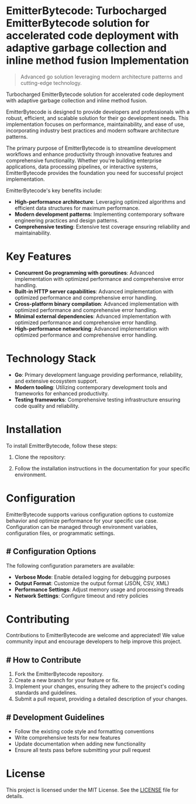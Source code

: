 <!-- fallback_EmitterBytecode_20250804215615_26083 -->

# EmitterBytecode: Turbocharged EmitterBytecode solution for accelerated code deployment with adaptive garbage collection and inline method fusion Implementation
> Advanced go solution leveraging modern architecture patterns and cutting-edge technology.

Turbocharged EmitterBytecode solution for accelerated code deployment with adaptive garbage collection and inline method fusion.

EmitterBytecode is designed to provide developers and professionals with a robust, efficient, and scalable solution for their go development needs. This implementation focuses on performance, maintainability, and ease of use, incorporating industry best practices and modern software architecture patterns.

The primary purpose of EmitterBytecode is to streamline development workflows and enhance productivity through innovative features and comprehensive functionality. Whether you're building enterprise applications, data processing pipelines, or interactive systems, EmitterBytecode provides the foundation you need for successful project implementation.

EmitterBytecode's key benefits include:

* **High-performance architecture**: Leveraging optimized algorithms and efficient data structures for maximum performance.
* **Modern development patterns**: Implementing contemporary software engineering practices and design patterns.
* **Comprehensive testing**: Extensive test coverage ensuring reliability and maintainability.

# Key Features

* **Concurrent Go programming with goroutines**: Advanced implementation with optimized performance and comprehensive error handling.
* **Built-in HTTP server capabilities**: Advanced implementation with optimized performance and comprehensive error handling.
* **Cross-platform binary compilation**: Advanced implementation with optimized performance and comprehensive error handling.
* **Minimal external dependencies**: Advanced implementation with optimized performance and comprehensive error handling.
* **High-performance networking**: Advanced implementation with optimized performance and comprehensive error handling.

# Technology Stack

* **Go**: Primary development language providing performance, reliability, and extensive ecosystem support.
* **Modern tooling**: Utilizing contemporary development tools and frameworks for enhanced productivity.
* **Testing frameworks**: Comprehensive testing infrastructure ensuring code quality and reliability.

# Installation

To install EmitterBytecode, follow these steps:

1. Clone the repository:


2. Follow the installation instructions in the documentation for your specific environment.

# Configuration

EmitterBytecode supports various configuration options to customize behavior and optimize performance for your specific use case. Configuration can be managed through environment variables, configuration files, or programmatic settings.

## # Configuration Options

The following configuration parameters are available:

* **Verbose Mode**: Enable detailed logging for debugging purposes
* **Output Format**: Customize the output format (JSON, CSV, XML)
* **Performance Settings**: Adjust memory usage and processing threads
* **Network Settings**: Configure timeout and retry policies

# Contributing

Contributions to EmitterBytecode are welcome and appreciated! We value community input and encourage developers to help improve this project.

## # How to Contribute

1. Fork the EmitterBytecode repository.
2. Create a new branch for your feature or fix.
3. Implement your changes, ensuring they adhere to the project's coding standards and guidelines.
4. Submit a pull request, providing a detailed description of your changes.

## # Development Guidelines

* Follow the existing code style and formatting conventions
* Write comprehensive tests for new features
* Update documentation when adding new functionality
* Ensure all tests pass before submitting your pull request

# License

This project is licensed under the MIT License. See the [LICENSE](https://github.com/coralnws/EmitterBytecode/blob/main/LICENSE) file for details.
